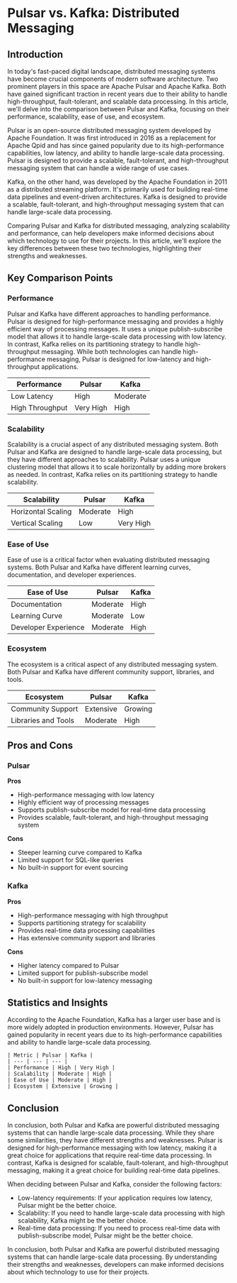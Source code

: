 # Pulsar vs. Kafka: Distributed Messaging
## Introduction
In today's fast-paced digital landscape, distributed messaging systems have become crucial components of modern software architecture. Two prominent players in this space are Apache Pulsar and Apache Kafka. Both have gained significant traction in recent years due to their ability to handle high-throughput, fault-tolerant, and scalable data processing. In this article, we'll delve into the comparison between Pulsar and Kafka, focusing on their performance, scalability, ease of use, and ecosystem.

Pulsar is an open-source distributed messaging system developed by Apache Foundation. It was first introduced in 2016 as a replacement for Apache Qpid and has since gained popularity due to its high-performance capabilities, low latency, and ability to handle large-scale data processing. Pulsar is designed to provide a scalable, fault-tolerant, and high-throughput messaging system that can handle a wide range of use cases.

Kafka, on the other hand, was developed by the Apache Foundation in 2011 as a distributed streaming platform. It's primarily used for building real-time data pipelines and event-driven architectures. Kafka is designed to provide a scalable, fault-tolerant, and high-throughput messaging system that can handle large-scale data processing.

Comparing Pulsar and Kafka for distributed messaging, analyzing scalability and performance, can help developers make informed decisions about which technology to use for their projects. In this article, we'll explore the key differences between these two technologies, highlighting their strengths and weaknesses.

## Key Comparison Points

### Performance
Pulsar and Kafka have different approaches to handling performance. Pulsar is designed for high-performance messaging and provides a highly efficient way of processing messages. It uses a unique publish-subscribe model that allows it to handle large-scale data processing with low latency. In contrast, Kafka relies on its partitioning strategy to handle high-throughput messaging. While both technologies can handle high-performance messaging, Pulsar is designed for low-latency and high-throughput applications.

| Performance | Pulsar | Kafka |
| --- | --- | --- |
| Low Latency | High | Moderate |
| High Throughput | Very High | High |

### Scalability
Scalability is a crucial aspect of any distributed messaging system. Both Pulsar and Kafka are designed to handle large-scale data processing, but they have different approaches to scalability. Pulsar uses a unique clustering model that allows it to scale horizontally by adding more brokers as needed. In contrast, Kafka relies on its partitioning strategy to handle scalability.

| Scalability | Pulsar | Kafka |
| --- | --- | --- |
| Horizontal Scaling | Moderate | High |
| Vertical Scaling | Low | Very High |

### Ease of Use
Ease of use is a critical factor when evaluating distributed messaging systems. Both Pulsar and Kafka have different learning curves, documentation, and developer experiences.

| Ease of Use | Pulsar | Kafka |
| --- | --- | --- |
| Documentation | Moderate | High |
| Learning Curve | Moderate | Low |
| Developer Experience | Moderate | High |

### Ecosystem
The ecosystem is a critical aspect of any distributed messaging system. Both Pulsar and Kafka have different community support, libraries, and tools.

| Ecosystem | Pulsar | Kafka |
| --- | --- | --- |
| Community Support | Extensive | Growing |
| Libraries and Tools | Moderate | High |

## Pros and Cons

### Pulsar
**Pros**

* High-performance messaging with low latency
* Highly efficient way of processing messages
* Supports publish-subscribe model for real-time data processing
* Provides scalable, fault-tolerant, and high-throughput messaging system

**Cons**

* Steeper learning curve compared to Kafka
* Limited support for SQL-like queries
* No built-in support for event sourcing

### Kafka
**Pros**

* High-performance messaging with high throughput
* Supports partitioning strategy for scalability
* Provides real-time data processing capabilities
* Has extensive community support and libraries

**Cons**

* Higher latency compared to Pulsar
* Limited support for publish-subscribe model
* No built-in support for low-latency messaging

## Statistics and Insights

According to the Apache Foundation, Kafka has a larger user base and is more widely adopted in production environments. However, Pulsar has gained popularity in recent years due to its high-performance capabilities and ability to handle large-scale data processing.

```
| Metric | Pulsar | Kafka |
| --- | --- | --- |
| Performance | High | Very High |
| Scalability | Moderate | High |
| Ease of Use | Moderate | High |
| Ecosystem | Extensive | Growing |
```

## Conclusion
In conclusion, both Pulsar and Kafka are powerful distributed messaging systems that can handle large-scale data processing. While they share some similarities, they have different strengths and weaknesses. Pulsar is designed for high-performance messaging with low latency, making it a great choice for applications that require real-time data processing. In contrast, Kafka is designed for scalable, fault-tolerant, and high-throughput messaging, making it a great choice for building real-time data pipelines.

When deciding between Pulsar and Kafka, consider the following factors:

* Low-latency requirements: If your application requires low latency, Pulsar might be the better choice.
* Scalability: If you need to handle large-scale data processing with high scalability, Kafka might be the better choice.
* Real-time data processing: If you need to process real-time data with publish-subscribe model, Pulsar might be the better choice.

In conclusion, both Pulsar and Kafka are powerful distributed messaging systems that can handle large-scale data processing. By understanding their strengths and weaknesses, developers can make informed decisions about which technology to use for their projects.